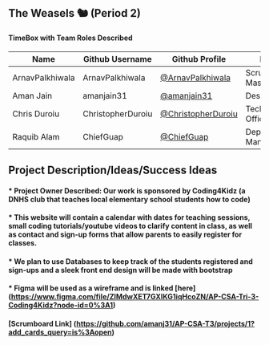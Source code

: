 ## The Weasels 🐿 (Period 2)


#### TimeBox with Team Roles Described

| Name             | Github Username | Github Profile                                         | Role               | Links                                                                                                                                                                                                                                                                                                  | Individual                                                                                                                                                                                                                                                                                                                                                                                                                      |
| ---------------- | --------------- | ------------------------------------------------------ | ------------------ | ------------------------------------------------------------------------------------------------------------------------------------------------------------------------------------------------------------------------------------------------------------------------------------------------------ | ------------------------------------------------------------------------------------------------------------------------------------------------------------------------------------------------------------------------------------------------------------------------------------------------------------------------------------------------------------------------------------------------------------------------------- |
| ArnavPalkhiwala  | ArnavPalkhiwala      | [@ArnavPalkhiwala](https://github.com/ArnavPalkhiwala)           | Scrum Master       |  |
| Aman Jain    | amanjain31      | [@amanjain31](https://github.com/amanjain31)           | Designer           | | 
| Chris Duroiu | ChristopherDuroiu | [@ChristopherDuroiu](https://github.com/ChristopherDuroiu) | Technical Officer      | |
| Raquib Alam  | ChiefGuap     | [@ChiefGuap](https://github.com/ChiefGuap)         | Deployment Manager |                                                                                                                   
## Project Description/Ideas/Success Ideas
#### * Project Owner Described: Our work is sponsored by Coding4Kidz (a DNHS club that teaches local elementary school students how to code)
#### * This website will contain a calendar with dates for teaching sessions, small coding tutorials/youtube videos to clarify content in class, as well as contact and sign-up forms that allow parents to easily register for classes.  
#### * We plan to use Databases to keep track of the students registered and sign-ups and a sleek front end design will be made with bootstrap
#### * Figma will be used as a wireframe and is linked [here] (https://www.figma.com/file/ZlMdwXET7GXIKG1iqHcoZN/AP-CSA-Tri-3-Coding4Kidz?node-id=0%3A1)

#### [Scrumboard Link] (https://github.com/amanj31/AP-CSA-T3/projects/1?add_cards_query=is%3Aopen)
